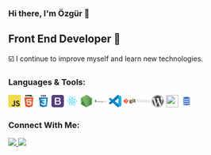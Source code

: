 ### Hi there, I'm Özgür 👋

## Front End Developer :rocket:

:ballot_box_with_check: I continue to improve myself and learn new technologies.




### Languages & Tools:

[<img width="25" height="25" src=https://raw.githubusercontent.com/github/explore/80688e429a7d4ef2fca1e82350fe8e3517d3494d/topics/javascript/javascript.png />][javascript]
[<img width="25" height="25" src=https://raw.githubusercontent.com/github/explore/80688e429a7d4ef2fca1e82350fe8e3517d3494d/topics/html/html.png />][html]
[<img width="25" height="25" src=https://raw.githubusercontent.com/github/explore/80688e429a7d4ef2fca1e82350fe8e3517d3494d/topics/css/css.png />][css]
[<img width="25" height="25" src=https://raw.githubusercontent.com/github/explore/80688e429a7d4ef2fca1e82350fe8e3517d3494d/topics/bootstrap/bootstrap.png />][bootstrap]
[<img width="25" height="25" src=https://raw.githubusercontent.com/github/explore/80688e429a7d4ef2fca1e82350fe8e3517d3494d/topics/react/react.png />][react]
[<img width="25" height="25" src=https://raw.githubusercontent.com/github/explore/80688e429a7d4ef2fca1e82350fe8e3517d3494d/topics/nodejs/nodejs.png />][node]
[<img width="25" height="25" src=https://raw.githubusercontent.com/github/explore/80688e429a7d4ef2fca1e82350fe8e3517d3494d/topics/mongodb/mongodb.png />][mongodb]
[<img width="25" height="25" src=https://raw.githubusercontent.com/github/explore/bbd48b997e8d0bef63f676eca4da5e1f76487b56/topics/visual-studio-code/visual-studio-code.png />][vscode]
[<img width="25" height="25" src=https://raw.githubusercontent.com/github/explore/80688e429a7d4ef2fca1e82350fe8e3517d3494d/topics/git/git.png />][git]
[<img width="25" height="25" src=https://raw.githubusercontent.com/github/explore/80688e429a7d4ef2fca1e82350fe8e3517d3494d/topics/express/express.png />][express]
[<img width="25" height="25" src=https://raw.githubusercontent.com/github/explore/80688e429a7d4ef2fca1e82350fe8e3517d3494d/topics/wordpress/wordpress.png />][wordpress]
[<img width="25" height="25" src=https://res.cloudinary.com/postman/image/upload/t_team_logo/v1629869194/team/2893aede23f01bfcbd2319326bc96a6ed0524eba759745ed6d73405a3a8b67a8 />][postman]
[<img width="25" height="25" src=https://raw.githubusercontent.com/github/explore/80688e429a7d4ef2fca1e82350fe8e3517d3494d/topics/sql/sql.png />][sql]


### Connect With Me:

[<img  width="22" src="https://img.favpng.com/25/4/21/linkedin-facebook-social-media-font-awesome-icon-png-favpng-QRqmwk6cNZRQZwxSAJpYRt4Rf_t.jpg" />
][Linkedin]
[<img  width="22" src="https://cdn.pixabay.com/photo/2016/01/26/17/15/gmail-1162901__480.png" /> ][Gmail]

[Gmail]:ozgurkarakas025@gmail.com
[Linkedin]:https://www.linkedin.com/in/ozgurkarakas06/








[html]:https://www.w3schools.com/html/
[css]:https://www.w3schools.com/css/
[bootstrap]:https://getbootstrap.com/
[javascript]:https://developer.mozilla.org/en-US/docs/Web/JavaScript
[git]:https://git-scm.com/
[react]:https://reactjs.org/
[node]:https://nodejs.org/en/
[mongodb]:https://www.mongodb.com/
[vscode]:https://code.visualstudio.com/
[express]:https://expressjs.com/
[postman]:https://www.postman.com/
[wordpress]:https://wordpress.com/tr/
[sql]:https://www.w3schools.com/sql/
